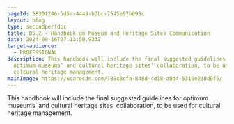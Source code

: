 ```yaml
---
pageId: 5830f246-5d5a-4449-b3bc-7545e97b098c
layout: blog
type: secondperfdoc
title: D5.2 - Handbook on Museum and Heritage Sites Communication
date: 2024-09-16T07:13:50.933Z
target-audience:
  - PROFESSIONAL
description: This handbook will include the final suggested guidelines for
  optimum museums’ and cultural heritage sites’ collaboration, to be used for
  cultural heritage management.
mainImage: https://ucarecdn.com/788c8cfa-848d-4d18-a0d4-5310e238d0f5/
---
```

This handbook will include the final suggested guidelines for optimum museums’ and cultural heritage sites’ collaboration, to be used for cultural heritage management.